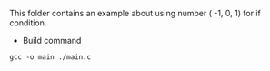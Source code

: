 This folder contains an example about using number ( -1, 0, 1) for if condition.

- Build command

``` shell
gcc -o main ./main.c
```

